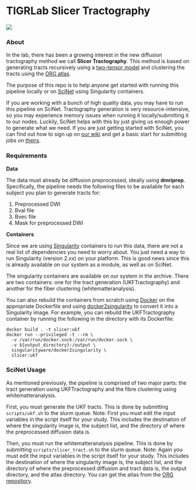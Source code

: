 # TIGRLab Slicer Tractography

<p float="left">
  <img src="https://user-images.githubusercontent.com/54225067/112897813-1373d680-90ae-11eb-8254-044c38df1594.png"/> 
</p>

### About

In the lab, there has been a growing interest in the new diffusion tractography method we call **Slicer Tractography**. This method is based on generating tracts recursively using a [two-tensor model](https://doi.org/10.1007/978-3-642-04268-3_110) and clustering the tracts using the [ORG atlas](https://doi.org/10.1016/j.neuroimage.2018.06.027).

The purpose of this repo is to help anyone get started with running this pipeline locally or on [SciNet](https://docs.scinet.utoronto.ca/index.php/Main_Page) using Singularity containers. 

If you are working with a bunch of high quality data, you may have to run this pipeline on SciNet. Tractography generation is very resource-intensive, so you may experience memory issues when running it locally/submitting it to our nodes. Luckily, SciNet helps with this by just giving us enough power to generate what we need. If you are just getting started with SciNet, you can find out how to sign up on [our wiki](https://github.com/TIGRLab/admin/wiki/SciNet) and get a basic start for submitting jobs on [theirs](https://docs.scinet.utoronto.ca/index.php/Niagara_Quickstart).

### Requirements

**Data**

The data must already be diffusion preprocessed, ideally using **dmriprep**. Specifically, the pipeline needs the following files to be available for each subject you plan to generate tracts for:

1. Preprocessed DWI
2. Bval file
3. Bvec file
4. Mask for preprocessed DWI

**Containers**

Since we are using [Singularity](https://sylabs.io/singularity/) containers to run this data, there are not a real list of dependencies you need to worry about. You just need a way to run Singularity (version 2.xx) on your platform. This is good news since this is already available on our system as a module, as well as on SciNet.

The singularity containers are available on our system in the archive. There are two containers: one for the tract generation (UKFTractography) and another for the fiber clustering (whitematteranalysis).

You can also rebuild the containers from scratch using [Docker](https://docs.docker.com/get-started/) on the appropriate Dockerfile and using [docker2singularity](https://github.com/singularityhub/docker2singularity) to convert it into a Singularity image. For example, you can rebuild the UKFTractography container by running the following in the directory with its Dockerfile:

```
docker build . -t slicer:ukf
docker run --privileged -t --rm \
  -v /var/run/docker.sock:/var/run/docker.sock \
  -v ${output_directory}:/output \
  singularityware/docker2singularity \
  slicer:ukf
```

### SciNet Usage

As mentioned previously, the pipeline is comprised of two major parts: the tract generation using UKFTractography and the fibre clustering using whitematteranalysis.

First, you must generate the UKF tracts. This is done by submitting `scripts/ukf.sh` to the slurm queue. Note: First you must edit the input variables in the script itself for your study. This includes the destination of where the singularity image is, the subject list, and the directory of where the preprocessed diffusion data is.

Then, you must run the whitematteranalysis pipeline. This is done by submitting `scripts/slicer_tract.sh` to the slurm queue. Note: Again you must edit the input variables in the script itself for your study. This includes the destination of where the singularity image is, the subject list, and the directory of where the preprocessed diffusion and tract data is, the output directory, and the atlas directory. You can get the atlas from the [ORG repository](https://github.com/SlicerDMRI/ORG-Atlases).


